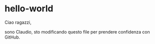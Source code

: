 # hello-world
Ciao ragazzi,

sono Claudio, sto modificando questo file per prendere confidenza con GitHub.
